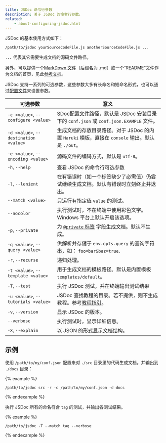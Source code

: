 ```yaml
---
title: JSDoc 命令行参数
description: 关于 JSDoc 的命令行参数。
related:
    - about-configuring-jsdoc.html
---
```


JSDoc 的基本使用方式如下：

    /path/to/jsdoc yourSourceCodeFile.js anotherSourceCodeFile.js ...

`...` 代表其它需要生成文档的源码文件路径。

另外，可以提供一个[MarkDown 文件][md-file]（后缀名为 .md）或一个“README”文件作为文档的首页，见此[参考文档][including-readme]。

JSDoc 支持一系列的可选参数，这些参数大多有长命名和短命名形式，也可以通过[配置文件][config-file]来设置参数。

可选参数|意义
------|-----------
`-c <value>`, `--configure <value>`|SDoc[配置文件][config-file]路径，默认是 JSDoc 安装目录下的 `conf.json` 或 `conf.json.EXAMPLE` 文件。
`-d <value>`, `--destination <value>`|生成文档的存放目录路径。对于 JSDoc 的内置 `Haruki` 模板，直接在 `console` 输出。默认是 `./out`。
`-e <value>`, `--encoding <value>`|源码文件的编码方式，默认是 `utf-8`。
`-h`, `--help`|查看 JSDoc 的命令行可选参数
`-l`, `--lenient`|在有错误时（如一个标签缺少了必需值）仍尝试继续生成文档。默认有错误时立刻终止并退出。
`--match <value>`|只运行有指定值 `value` 的测试。
`--nocolor`|执行测试时，不在终端中使用彩色文字。Windows 平台上默认开启该选项。
`-p`, `--private`|为 [`@private` 标签][tags-private] 字段生成文档。默认不生成。
`-q <value>`, `--query <value>`|供解析并存储于 `env.opts.query` 的查询字符串，如： `foo=bar&baz=true`.
`-r`, `--recurse`|递归处理。
`-t <value>`, `--template <value>`|用于生成文档的模板路径。默认是内置模板 `templates/default`。
`-T`, `--test`|执行 JSDoc 测试，并在终端输出测试结果
`-u <value>`, `--tutorials <value>`|JSDoc 查找教程的目录。若不提供，则不生成教程。参考[教程指引][tutorials]。
`-v`, `--version`|显示 JSDoc 的版本。
`--verbose`|执行测试时，显示详细信息。
`-X`, `--explain`|以 JSON 的形式显示文档结构。


[config-file]: about-configuring-jsdoc.html
[including-readme]: about-including-readme.html
[md-file]: http://daringfireball.net/projects/markdown/
[tags-private]: tags-private.html
[tutorials]: about-tutorials.html


## 示例

使用 `/path/to/my/conf.json` 配置来对 `./src` 目录里的代码生成文档，并输出到 `./docs` 目录：

{% example %}

```
/path/to/jsdoc src -r -c /path/to/my/conf.json -d docs
```
{% endexample %}

执行 JSDoc 所有的命名符合 `tag` 的测试，并输出各测试结果。

{% example %}

```
/path/to/jsdoc -T --match tag --verbose
```
{% endexample %}
